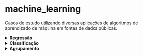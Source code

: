 # machine_learning
Casos de estudo utilizando diversas aplicações de algoritmos de aprendizado de máquina em fontes de dados públicas. 

<details>
  <summary><b>Regressão</b></summary>   
  <p>

**Aumento do gasto anual dos clientes através do uso através da análise dos coeficientes.**<br/>
**Regressão Linear**<br/>
[analise_gasto_anual_cliente.ipynb](analise_gasto_anual_cliente.ipynb)

**Aumento de lucro e redução no tempo de entrega de uma pizzaria através da análise dos coeficientes.**<br/>
**Regressão Linear**<br/>
[analise_pizzaria.ipynb](analise_pizzaria.ipynb)

**Predição da quantidade de curtidas de páginas do Facebook e análise das correlações.**<br/>
**Regressão Linear**<br/>
[analise_metricas_facebook.ipynb](analise_metricas_facebook.ipynb)

**Predição da idade de amostras de abalones através de características e análise das correlações.**<br/>
**Regressão Linear, PCA**<br/>
[analise_abalone.ipynb.ipynb](analise_abalone.ipynb.ipynb)

</details>

<details>
  <summary><b>Classificação</b></summary>  
  <p>

**Modelo para detecção de casos de obesidade.**<br/>
**Árvore de decisão, Oversampling (SMOTE), KNN (instâncias)**<br/>
[analise_obesidade.ipynb](analise_obesidade.ipynb)<br/>
[analise_obesidade_knn.ipynb](analise_obesidade_knn.ipynb)

**Previsão de acesso ao link publicitário através dos perfis dos usuários.**<br/>
**Regressão Logística**<br />
[analise_publicidade.ipynb](analise_publicidade.ipynb)<br/>

**Indentificação de espécies de pinguins através das características**<br/>
**Decision Tree**<br/>
[analise_pinguins_decision_tree.ipynb](analise_pinguins_decision_tree.ipynb)<br/>

</details>

<details>
  <summary><b>Agrupamento</b></summary>  
  <p>

**Análise das vendas de jogos de videogames por região.**<br/>
**K-Means**<br/>
[analise_venda_de_jogos.ipynb](analise_venda_de_jogos.ipynb)<br/>

Medium Stories
https://medium.com/@lucianoaclemente/an%C3%A1lise-de-vendas-de-jogos-de-videogames-utilizando-k-means-fcf1a2963088

</details>

